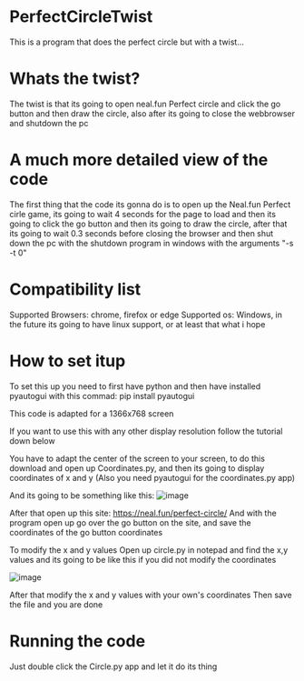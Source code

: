 # PerfectCircleTwist
This is a program that does the perfect circle but with a twist...

# Whats the twist?
The twist is that its going to open neal.fun Perfect circle and click the go button and then draw the circle, also after its going to close the webbrowser and shutdown the pc

# A much more detailed view of the code
The first thing that the code its gonna do is to open up the Neal.fun Perfect cirle game, its going to wait 4 seconds for the page to load and then its going to click the go button and then its going to draw the circle, after that its going to wait 0.3 seconds before closing the browser and then shut down the pc with the shutdown program in windows with the arguments "-s -t 0" 

# Compatibility list
Supported Browsers: chrome, firefox or edge
Supported os: Windows, in the future its going to have linux support, or at least that what i hope

# How to set itup

To set this up you need to first have python and then have installed pyautogui with this commad:
pip install pyautogui

This code is adapted for a 1366x768 screen

If you want to use this with any other display resolution follow the tutorial down below

You have to adapt the center of the screen to your screen, to do this download and open up Coordinates.py, and then its going to display coordinates of x and y (Also you need pyautogui for the coordinates.py app)

And its going to be something like this:
![image](https://github.com/Ricca665/NoPerfectCircle/assets/84286914/63571742-54b3-4bde-9c7e-2e0657fc4b80)

After that open up this site: https://neal.fun/perfect-circle/
And with the program open up go over the go button on the site, and save the coordinates of the go button coordinates

To modify the x and y values Open up circle.py in notepad and find the x,y values and its going to be like this if you did not modify the coordinates

![image](https://github.com/Ricca665/NoPerfectCircle/assets/84286914/83c76abd-5850-44f9-93f0-2f20bd993121)

After that modify the x and y values with your own's coordinates
Then save the file and you are done

# Running the code
Just double click the Circle.py app and let it do its thing

